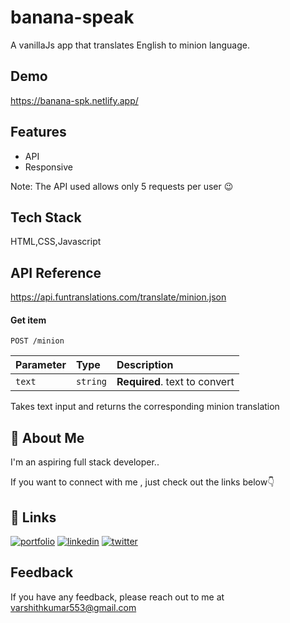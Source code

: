 # banana-speak
A vanillaJs app that translates English to minion language.
## Demo

https://banana-spk.netlify.app/

  
## Features

- API
- Responsive

Note: The API used allows only 5 requests per user 😉 



  
## Tech Stack

HTML,CSS,Javascript



  
## API Reference

https://api.funtranslations.com/translate/minion.json

#### Get item

```http
POST /minion
```

| Parameter | Type     | Description                       |
| :-------- | :------- | :-------------------------------- |
| `text`      | `string` | **Required**. text to convert |



Takes text input and returns the corresponding minion translation

  
## 🚀 About Me
I'm an aspiring full stack developer..

If you want to connect with me , just check out the links below👇

  
## 🔗 Links
[![portfolio](https://img.shields.io/badge/my_portfolio-000?style=for-the-badge&logo=ko-fi&logoColor=white)](https://varshithkumar.netlify.app)
[![linkedin](https://img.shields.io/badge/linkedin-0A66C2?style=for-the-badge&logo=linkedin&logoColor=white)](https://www.linkedin.com/in/varshith-kumar-a430a91a5/)
[![twitter](https://img.shields.io/badge/twitter-1DA1F2?style=for-the-badge&logo=twitter&logoColor=white)](https://twitter.com/0xrvk)

  
## Feedback

If you have any feedback, please reach out to me at varshithkumar553@gmail.com

  
